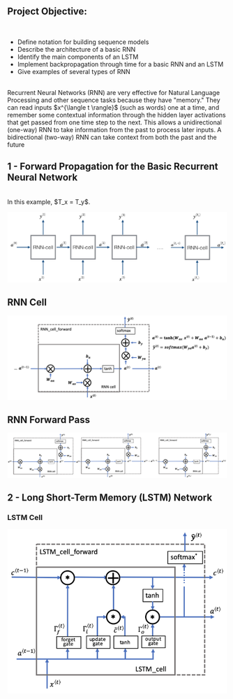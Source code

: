 ## Project Objective:
<br>
<ul>
    <li>Define notation for building sequence models</li>
    <li>Describe the architecture of a basic RNN</li>
    <li>Identify the main components of an LSTM</li>
    <li>Implement backpropagation through time for a basic RNN and an LSTM</li>
    <li>Give examples of several types of RNN</li>
</ul>
<br>
Recurrent Neural Networks (RNN) are very effective for Natural Language Processing and other sequence tasks because they have "memory." They can read inputs $x^{\langle t \rangle}$ (such as words) one at a time, and remember some contextual information through the hidden layer activations that get passed from one time step to the next. This allows a unidirectional (one-way) RNN to take information from the past to process later inputs. A bidirectional (two-way) RNN can take context from both the past and the future

## 1 - Forward Propagation for the Basic Recurrent Neural Network

<br>
In this example, $T_x = T_y$.

![rnn](./images/RNN.png)

## RNN Cell

![rnn_cell](./images/rnn_step_forward_figure2_v3a.png)

## RNN Forward Pass

![rnn_forward_pass](./images/rnn_forward_sequence_figure3_v3a.png)

## 2 - Long Short-Term Memory (LSTM) Network

### LSTM Cell

![rnn_forward_pass](./images/LSTM_figure4_v3a.png)




